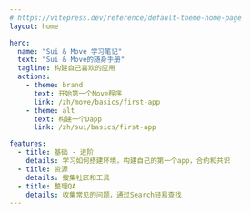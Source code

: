 ```yaml
---
# https://vitepress.dev/reference/default-theme-home-page
layout: home

hero:
  name: "Sui & Move 学习笔记"
  text: "Sui & Move的随身手册"
  tagline: 构建自己喜欢的应用
  actions:
    - theme: brand
      text: 开始第一个Move程序
      link: /zh/move/basics/first-app
    - theme: alt
      text: 构建一个Dapp
      link: /zh/sui/basics/first-app

features:
  - title: 基础 - 进阶
    details: 学习如何搭建环境，构建自己的第一个app，合约和共识
  - title: 资源
    details: 搜集社区和工具
  - title: 整理QA
    details: 收集常见的问题，通过Search轻易查找
---
```



